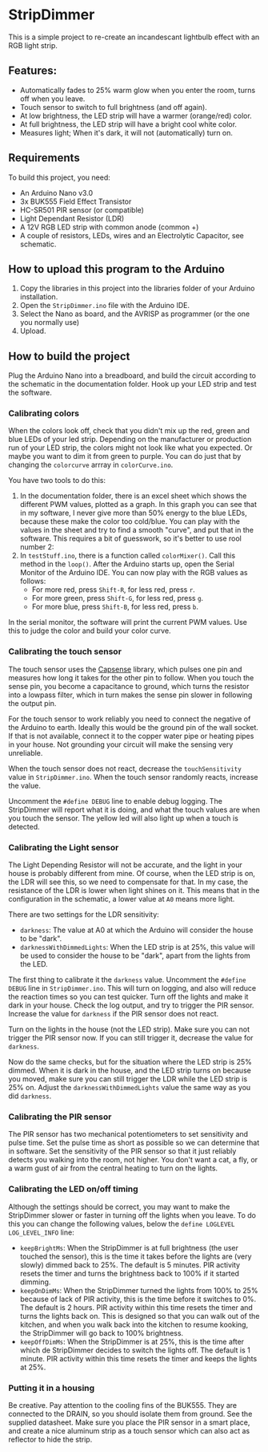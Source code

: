 # StripDimmer
This is a simple project to re-create an incandescant lightbulb effect with an RGB light strip. 

## Features:
- Automatically fades to 25% warm glow when you enter the room, turns off when you leave.
- Touch sensor to switch to full brightness (and off again).
- At low brightness, the LED strip will have a warmer (orange/red) color. 
- At full brightness, the LED strip will have a bright cool white color.
- Measures light; When it's dark, it will not (automatically) turn on.

## Requirements
To build this project, you need:
- An Arduino Nano v3.0
- 3x BUK555 Field Effect Transistor
- HC-SR501 PIR sensor (or compatible)
- Light Dependant Resistor (LDR)
- A 12V RGB LED strip with common anode (common +)
- A couple of resistors, LEDs, wires and an Electrolytic Capacitor, see schematic.

## How to upload this program to the Arduino
1. Copy the libraries in this project into the libraries folder of your Arduino installation.
2. Open the `StripDimmer.ino` file with the Arduino IDE.
3. Select the Nano as board, and the AVRISP as programmer (or the one you normally use)
4. Upload.

## How to build the project
Plug the Arduino Nano into a breadboard, and build the circuit according to the schematic in the documentation folder. Hook up your LED strip and test the software.

### Calibrating colors
When the colors look off, check that you didn't mix up the red, green and blue LEDs of your led strip. Depending on the manufacturer or production run of your LED strip, the colors might not look like what you expected. Or maybe you want to dim it from green to purple. You can do just that by changing the `colorcurve` arrray in `colorCurve.ino`. 

You have two tools to do this:

1. In the documentation folder, there is an excel sheet which shows the different PWM values, plotted as a graph. In this graph you can see that in my software, I never give more than 50% energy to the blue LEDs, because these make the color too cold/blue. You can play with the values in the sheet and try to find a smooth "curve", and put that in the software. This requires a bit of guesswork, so it's better to use rool number 2:
2. In `testStuff.ino`, there is a function called `colorMixer()`. Call this method in the `loop()`. After the Arduino starts up, open the Serial Monitor of the Arduino IDE. You can now play with the RGB values as follows:
    - For more red, press `Shift-R`, for less red, press `r`.
    - For more green, press `Shift-G`, for less red, press `g`.
    - For more blue, press `Shift-B`, for less red, press `b`.
    
In the serial monitor, the software will print the current PWM values. Use this to judge the color and build your color curve.

### Calibrating the touch sensor
The touch sensor uses the [Capsense](http://playground.arduino.cc/Main/CapacitiveSensor?from=Main.CapSense) library, which pulses one pin and measures how long it takes for the other pin to follow. When you touch the sense pin, you become a capacitance to ground, which turns the resistor into a lowpass filter, which in turn makes the sense pin slower in following the output pin.

For the touch sensor to work reliably you need to connect the negative of the Arduino to earth. Ideally this would be the ground pin of the wall socket. If that is not available, connect it to the copper water pipe or heating pipes in your house. Not grounding your circuit will make the sensing very unreliable.

When the touch sensor does not react, decrease the `touchSensitivity` value in `StripDimmer.ino`. When the touch sensor randomly reacts, increase the value.

Uncomment the `#define DEBUG` line to enable debug logging. The StripDimmer will report what it is doing, and what the touch values are when you touch the sensor. The yellow led will also light up when a touch is detected.

### Calibrating the Light sensor
The Light Depending Resistor will not be accurate, and the light in your house is probably different from mine. Of course, when the LED strip is on, the LDR will see this, so we need to compensate for that. In my case, the resistance of the LDR is lower when light shines on it. This means that in the configuration in the schematic, a lower value at `A0` means more light.

There are two settings for the LDR sensitivity:

- `darkness`: The value at A0 at which the Arduino will consider the house to be "dark".
- `darknessWithDimmedLights`: When the LED strip is at 25%, this value will be used to consider the house to be "dark", apart from the lights from the LED.

The first thing to calibrate it the `darkness` value. Uncomment the `#define DEBUG` line in `StripDimmer.ino`. This will turn on logging, and also will reduce the reaction times so you can test quicker. Turn off the lights and make it dark in your house. Check the log output, and try to trigger the PIR sensor. Increase the value for `darkness` if the PIR sensor does not react.

Turn on the lights in the house (not the LED strip). Make sure you can not trigger the PIR sensor now. If you can still trigger it, decrease the value for `darkness`.

Now do the same checks, but for the situation where the LED strip is 25% dimmed. When it is dark in the house, and the LED strip turns on because you moved, make sure you can still trigger the LDR while the LED strip is 25% on. Adjust the `darknessWithDimmedLights` value the same way as you did `darkness`.

### Calibrating the PIR sensor
The PIR sensor has two mechanical potentiometers to set sensitivity and pulse time. Set the pulse time as short as possible so we can determine that in software. Set the sensitivity of the PIR sensor so that it just reliably detects you walking into the room, not higher. You don't want a cat, a fly, or a warm gust of air from the central heating to turn on the lights.

### Calibrating the LED on/off timing
Although the settings should be correct, you may want to make the StripDimmer slower or faster in turning off the lights when you leave. To do this you can change the following values, below the `define LOGLEVEL LOG_LEVEL_INFO` line:

- `keepBrightMs`: When the StripDimmer is at full brightness (the user touched the sensor), this is the time it takes before the lights are (very slowly) dimmed back to 25%. The default is 5 minutes. PIR activity resets the timer and turns the brightness back to 100% if it started dimming.
- `keepOnDimMs`: When the StripDimmer turned the lights from 100% to 25% because of lack of PIR activity, this is the time before it switches to 0%. The default is 2 hours. PIR activity within this time resets the timer and turns the lights back on. This is designed so that you can walk out of the kitchen, and when you walk back into the kitchen to resume kooking, the StripDimmer will go back to 100% brightness.
- `keepOffDimMs`: When the StripDimmer is at 25%, this is the time after which de StripDimmer decides to switch the lights off. The default is 1 minute. PIR activity within this time resets the timer and keeps the lights at 25%.

### Putting it in a housing
Be creative. Pay attention to the cooling fins of the BUK555. They are connected to the DRAIN, so you should isolate them from ground. See the supplied datasheet. Make sure you place the PIR sensor in a smart place, and create a nice aluminum strip as a touch sensor which can also act as reflector to hide the strip.
